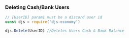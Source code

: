 ### Deleting Cash/Bank Users
```js
// [UserID] param1 must be a discord user id
const djs = require('djs-economy')

djs.Delete(UserID) //Deletes Users Cash & Bank Balance
```
